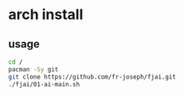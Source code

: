 # arch install

## usage

```sh
cd /
pacman -Sy git
git clone https://github.com/fr-joseph/fjai.git
./fjai/01-ai-main.sh
```
